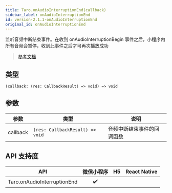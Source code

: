 ```yaml
---
title: Taro.onAudioInterruptionEnd(callback)
sidebar_label: onAudioInterruptionEnd
id: version-2.1.1-onAudioInterruptionEnd
original_id: onAudioInterruptionEnd
---
```


监听音频中断结束事件。在收到 onAudioInterruptionBegin 事件之后，小程序内所有音频会暂停，收到此事件之后才可再次播放成功

> [参考文档](https://developers.weixin.qq.com/miniprogram/dev/api/base/app/app-event/wx.onAudioInterruptionEnd.html)

## 类型

```tsx
(callback: (res: CallbackResult) => void) => void
```

## 参数

<table>
  <thead>
    <tr>
      <th>参数</th>
      <th>类型</th>
      <th>说明</th>
    </tr>
  </thead>
  <tbody>
    <tr>
      <td>callback</td>
      <td><code>(res: CallbackResult) =&gt; void</code></td>
      <td>音频中断结束事件的回调函数</td>
    </tr>
  </tbody>
</table>

## API 支持度

| API | 微信小程序 | H5 | React Native |
| :---: | :---: | :---: | :---: |
| Taro.onAudioInterruptionEnd | ✔️ |  |  |
